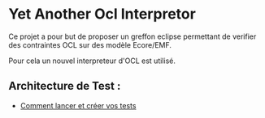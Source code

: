 # Yet Another Ocl Interpretor

Ce projet a pour but de proposer un greffon eclipse permettant de verifier des contraintes OCL sur des modèle Ecore/EMF. 

Pour cela un nouvel interpreteur d'OCL est utilisé. 

## Architecture de Test : 
 - [Comment lancer et créer vos tests](README-TEST.md)
